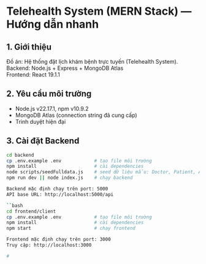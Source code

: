# Telehealth System (MERN Stack) — Hướng dẫn nhanh

## 1. Giới thiệu
Đồ án: Hệ thống đặt lịch khám bệnh trực tuyến (Telehealth System).  
Backend: Node.js + Express + MongoDB Atlas  
Frontend: React 19.1.1

## 2. Yêu cầu môi trường
- Node.js v22.17.1, npm v10.9.2
- MongoDB Atlas (connection string đã cung cấp)
- Trình duyệt hiện đại

## 3. Cài đặt Backend
```bash
cd backend
cp .env.example .env            # tạo file môi trường
npm install                     # cài dependencies
node scripts/seedFulldata.js    # seed dữ liệu mẫu: Doctor, Patient, Appointment, Location, Specialty, MedicalRecord
npm run dev || node index.js    # chạy backend

Backend mặc định chạy trên port: 5000
API base URL: http://localhost:5000/api

``bash
cd frontend/client
cp .env.example .env            # tạo file môi trường
npm install                     # cài dependencies
npm start                       # chạy frontend

Frontend mặc định chạy trên port: 3000
Truy cập: http://localhost:3000

#
